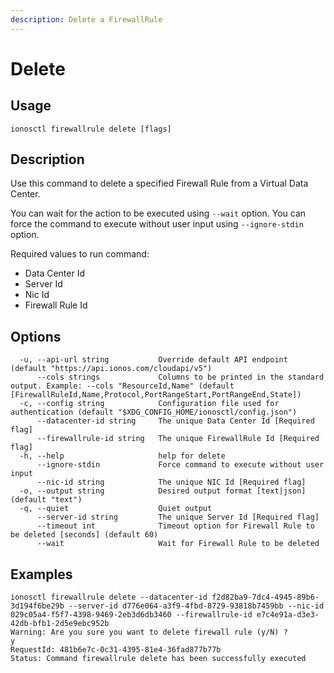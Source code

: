 ```yaml
---
description: Delete a FirewallRule
---
```


# Delete

## Usage

```text
ionosctl firewallrule delete [flags]
```

## Description

Use this command to delete a specified Firewall Rule from a Virtual Data Center.

You can wait for the action to be executed using `--wait` option. You can force the command to execute without user input using `--ignore-stdin` option.

Required values to run command:

* Data Center Id
* Server Id
* Nic Id
* Firewall Rule Id

## Options

```text
  -u, --api-url string           Override default API endpoint (default "https://api.ionos.com/cloudapi/v5")
      --cols strings             Columns to be printed in the standard output. Example: --cols "ResourceId,Name" (default [FirewallRuleId,Name,Protocol,PortRangeStart,PortRangeEnd,State])
  -c, --config string            Configuration file used for authentication (default "$XDG_CONFIG_HOME/ionosctl/config.json")
      --datacenter-id string     The unique Data Center Id [Required flag]
      --firewallrule-id string   The unique FirewallRule Id [Required flag]
  -h, --help                     help for delete
      --ignore-stdin             Force command to execute without user input
      --nic-id string            The unique NIC Id [Required flag]
  -o, --output string            Desired output format [text|json] (default "text")
  -q, --quiet                    Quiet output
      --server-id string         The unique Server Id [Required flag]
      --timeout int              Timeout option for Firewall Rule to be deleted [seconds] (default 60)
      --wait                     Wait for Firewall Rule to be deleted
```

## Examples

```text
ionosctl firewallrule delete --datacenter-id f2d82ba9-7dc4-4945-89b6-3d194f6be29b --server-id d776e064-a3f9-4fbd-8729-93818b7459bb --nic-id 029c05a4-f5f7-4398-9469-2eb3d6db3460 --firewallrule-id e7c4e91a-d3e3-42db-bfb1-2d5e9ebc952b 
Warning: Are you sure you want to delete firewall rule (y/N) ? 
y
RequestId: 481b6e7c-0c31-4395-81e4-36fad877b77b
Status: Command firewallrule delete has been successfully executed
```

